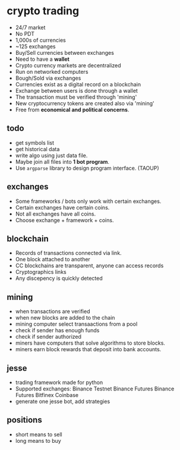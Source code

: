 # crypto trading #
* 24/7 market
* No PDT
* 1,000s of currencies
* ~125 exchanges
* Buy/Sell currencies between exchanges
* Need to have a **wallet**
* Crypto currency markets are decentralized
* Run on networked computers
* Bough/Sold via exchanges
* Currencies exist as a digital record on a blockchain
* Exchange between users is done through a wallet
* The transaction must be verified through 'mining'
* New cryptocurrency tokens are created also via 'mining'
* Free from **economical and political concerns**.


## todo ##
* get symbols list
* get historical data
* write algo using just data file.
* Maybe join all files into **1 bot program**.
* Use `argparse` library to design program interface. (TAOUP)


## exchanges ##
* Some frameworks / bots only work with certain exchanges.
* Certain exchanges have certain coins.
* Not all exchanges have all coins.
* Choose exchange + framework + coins.


## blockchain ##
* Records of transactions connected via link.
* One block attached to another
* CC blockchains are transparent, anyone can access records
* Cryptographics links
* Any discepency is quickly detected


## mining ##
* when transactions are verified
* when new blocks are added to the chain
* mining computer select transaactions from a pool
* check if sender has enough funds
* check if sender authorized
* miners have computers that solve algorithms to store blocks.
* miners earn block rewards that deposit into bank accounts.


## jesse ##
* trading framework made for python
* Supported exchanges:
    Binance
    Testnet Binance Futures
    Binance Futures
    Bitfinex
    Coinbase
* generate one jesse bot, add strategies


## positions ##
* short means to sell
* long means to buy